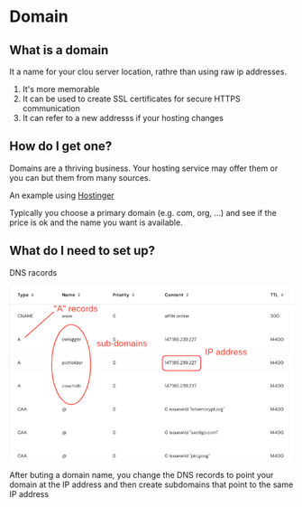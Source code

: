 # Domain

## What is a domain

It a name for your clou server location, rathre than using raw ip addresses.

1. It's more memorable
2. It can be used to create SSL certificates for secure HTTPS communication
3. It can refer to a new addresss if your hosting changes

## How do I get one?

Domains are a thriving business. Your hosting service may offer them or you can but them from many sources.

An example using [Hostinger](https://www.hostinger.com/domain-name-search)

Typically you choose a primary domain (e.g. com, org, ...) and see if the price is ok and the name you want is available.

## What do I need to set up?

DNS racords

![domain](domain.png)

After buting a domain name, you change the DNS records to point your domain at the IP address and then create subdomains that point to the same IP address